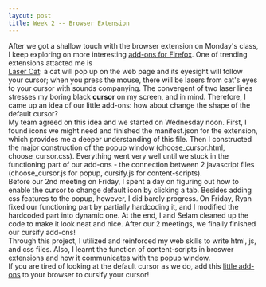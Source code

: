 ```yaml
---
layout: post
title: Week 2 -- Browser Extension
---
```


After we got a shallow touch with the browser extension on Monday's class, I keep exploring on more interesting <a href='https://addons.mozilla.org/en-US/firefox/extensions/'> add-ons for Firefox</a>. One of trending extensions attacted me is  
<a href='https://addons.mozilla.org/en-US/firefox/addon/the-laser-cat/'>Laser Cat</a>: a cat will pop up on the web page and its eyesight will follow your cursor; when you press the mouse, there will be lasers from cat's eyes to your cursor with sounds companying. The convergent of two laser lines stresses my boring black **cursor** on my screen, and in mind. Therefore, I came up an idea of our little add-ons: how about change the shape of the default cursor? 
<br>
My team agreed on this idea and we started on Wednesday noon. First, I found icons we might need and finished the manifest.json for the extension, which provides me a deeper understanding of this file. Then I constructed the major construction of the popup window (choose_cursor.html, choose_cursor.css). Everything went very well until we stuck in the functioning part of our add-ons - the connection between 2 javascript files (choose_cursor.js for popup, cursify.js for content-scripts).
<br>
Before our 2nd meeting on Friday, I spent a day on figuring out how to enable the cursor to change default icon by clicking a tab. Besides adding css features to the popup, however, I did barely progress. On Friday, Ryan fixed our functioning part by partially hardcoding it, and I modified the hardcoded part into dynamic one. At the end, I and Selam cleaned up the code to make it look neat and nice. After our 2 meetings, we finally finished our cursify add-ons! 
<br>
Through this project, I utilized and reinforced my web skills to write html, js, and css files. Also, I learnt the function of content-scripts in broswer extensions and how it communicates with the popup window.
<br>
If you are tired of looking at the default cursor as we do, add this <a href='https://github.com/nyu-ossd-s20/Cursify.git'>little add-ons</a> to your browser to cursify your cursor!
